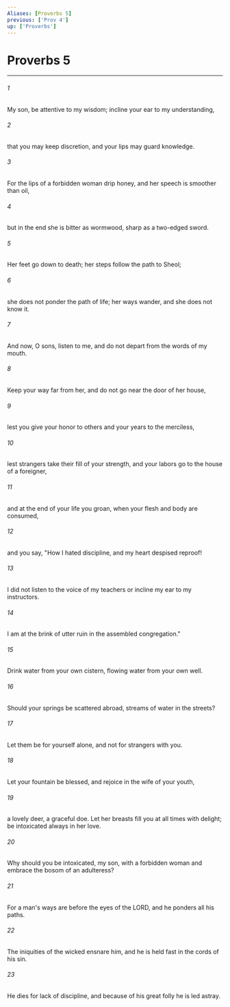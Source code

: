 ```yaml
---
Aliases: [Proverbs 5]
previous: ['Prov 4']
up: ['Proverbs']
---
```

# Proverbs 5

***

 

###### 1 
My son, be attentive to my wisdom; 
 incline your ear to my understanding, 
 
 

###### 2 
that you may keep discretion, 
 and your lips may guard knowledge. 
 
 

###### 3 
For the lips of a forbidden woman drip honey, 
 and her speech is smoother than oil, 
 
 

###### 4 
but in the end she is bitter as wormwood, 
 sharp as a two-edged sword. 
 
 

###### 5 
Her feet go down to death; 
 her steps follow the path to Sheol; 
 
 

###### 6 
she does not ponder the path of life; 
 her ways wander, and she does not know it.
 
 

###### 7 
And now, O sons, listen to me, 
 and do not depart from the words of my mouth. 
 
 

###### 8 
Keep your way far from her, 
 and do not go near the door of her house, 
 
 

###### 9 
lest you give your honor to others 
 and your years to the merciless, 
 
 

###### 10 
lest strangers take their fill of your strength, 
 and your labors go to the house of a foreigner, 
 
 

###### 11 
and at the end of your life you groan, 
 when your flesh and body are consumed, 
 
 

###### 12 
and you say, "How I hated discipline, 
 and my heart despised reproof! 
 
 

###### 13 
I did not listen to the voice of my teachers 
 or incline my ear to my instructors. 
 
 

###### 14 
I am at the brink of utter ruin 
 in the assembled congregation."
 
 

###### 15 
Drink water from your own cistern, 
 flowing water from your own well. 
 
 

###### 16 
Should your springs be scattered abroad, 
 streams of water in the streets? 
 
 

###### 17 
Let them be for yourself alone, 
 and not for strangers with you. 
 
 

###### 18 
Let your fountain be blessed, 
 and rejoice in the wife of your youth, 
 
 

###### 19 
a lovely deer, a graceful doe. 
 Let her breasts fill you at all times with delight; 
 be intoxicated always in her love. 
 
 

###### 20 
Why should you be intoxicated, my son, with a forbidden woman 
 and embrace the bosom of an adulteress? 
 
 

###### 21 
For a man's ways are before the eyes of the LORD, 
 and he ponders all his paths. 
 
 

###### 22 
The iniquities of the wicked ensnare him, 
 and he is held fast in the cords of his sin. 
 
 

###### 23 
He dies for lack of discipline, 
 and because of his great folly he is led astray.
 
